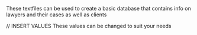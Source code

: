 These textfiles can be used to create a basic database that contains info on lawyers and their cases as well as clients 


// INSERT VALUES
These values can be changed to suit your needs
